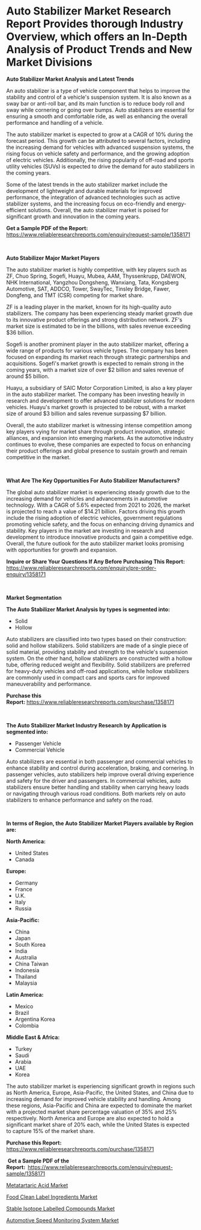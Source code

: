<p><h1>Auto Stabilizer Market Research Report Provides thorough Industry Overview, which offers an In-Depth Analysis of Product Trends and New Market Divisions</h1></p><p><strong>Auto Stabilizer Market Analysis and Latest Trends</strong></p>
<p><p>An auto stabilizer is a type of vehicle component that helps to improve the stability and control of a vehicle's suspension system. It is also known as a sway bar or anti-roll bar, and its main function is to reduce body roll and sway while cornering or going over bumps. Auto stabilizers are essential for ensuring a smooth and comfortable ride, as well as enhancing the overall performance and handling of a vehicle.</p><p>The auto stabilizer market is expected to grow at a CAGR of 10% during the forecast period. This growth can be attributed to several factors, including the increasing demand for vehicles with advanced suspension systems, the rising focus on vehicle safety and performance, and the growing adoption of electric vehicles. Additionally, the rising popularity of off-road and sports utility vehicles (SUVs) is expected to drive the demand for auto stabilizers in the coming years.</p><p>Some of the latest trends in the auto stabilizer market include the development of lightweight and durable materials for improved performance, the integration of advanced technologies such as active stabilizer systems, and the increasing focus on eco-friendly and energy-efficient solutions. Overall, the auto stabilizer market is poised for significant growth and innovation in the coming years.</p></p>
<p><strong>Get a Sample PDF of the Report:&nbsp;</strong> <a href="https://www.reliableresearchreports.com/enquiry/request-sample/1358171">https://www.reliableresearchreports.com/enquiry/request-sample/1358171</a></p>
<p>&nbsp;</p>
<p><strong>Auto Stabilizer Major Market Players</strong></p>
<p><p>The auto stabilizer market is highly competitive, with key players such as ZF, Chuo Spring, Sogefi, Huayu, Mubea, AAM, Thyssenkrupp, DAEWON, NHK International, Yangzhou Dongsheng, Wanxiang, Tata, Kongsberg Automotive, SAT, ADDCO, Tower, SwayTec, Tinsley Bridge, Fawer, Dongfeng, and TMT (CSR) competing for market share.</p><p>ZF is a leading player in the market, known for its high-quality auto stabilizers. The company has been experiencing steady market growth due to its innovative product offerings and strong distribution network. ZF's market size is estimated to be in the billions, with sales revenue exceeding $36 billion.</p><p>Sogefi is another prominent player in the auto stabilizer market, offering a wide range of products for various vehicle types. The company has been focused on expanding its market reach through strategic partnerships and acquisitions. Sogefi's market growth is expected to remain strong in the coming years, with a market size of over $2 billion and sales revenue of around $5 billion.</p><p>Huayu, a subsidiary of SAIC Motor Corporation Limited, is also a key player in the auto stabilizer market. The company has been investing heavily in research and development to offer advanced stabilizer solutions for modern vehicles. Huayu's market growth is projected to be robust, with a market size of around $3 billion and sales revenue surpassing $7 billion.</p><p>Overall, the auto stabilizer market is witnessing intense competition among key players vying for market share through product innovation, strategic alliances, and expansion into emerging markets. As the automotive industry continues to evolve, these companies are expected to focus on enhancing their product offerings and global presence to sustain growth and remain competitive in the market.</p></p>
<p>&nbsp;</p>
<p><strong>What Are The Key Opportunities For Auto Stabilizer Manufacturers?</strong></p>
<p><p>The global auto stabilizer market is experiencing steady growth due to the increasing demand for vehicles and advancements in automotive technology. With a CAGR of 5.6% expected from 2021 to 2026, the market is projected to reach a value of $14.21 billion. Factors driving this growth include the rising adoption of electric vehicles, government regulations promoting vehicle safety, and the focus on enhancing driving dynamics and stability. Key players in the market are investing in research and development to introduce innovative products and gain a competitive edge. Overall, the future outlook for the auto stabilizer market looks promising with opportunities for growth and expansion.</p></p>
<p><strong>Inquire or Share Your Questions If Any Before Purchasing This Report:</strong> <a href="https://www.reliableresearchreports.com/enquiry/pre-order-enquiry/1358171">https://www.reliableresearchreports.com/enquiry/pre-order-enquiry/1358171</a></p>
<p>&nbsp;</p>
<p><strong>Market Segmentation</strong></p>
<p><strong>The Auto Stabilizer Market Analysis by types is segmented into:</strong></p>
<p><ul><li>Solid</li><li>Hollow</li></ul></p>
<p><p>Auto stabilizers are classified into two types based on their construction: solid and hollow stabilizers. Solid stabilizers are made of a single piece of solid material, providing stability and strength to the vehicle's suspension system. On the other hand, hollow stabilizers are constructed with a hollow tube, offering reduced weight and flexibility. Solid stabilizers are preferred for heavy-duty vehicles and off-road applications, while hollow stabilizers are commonly used in compact cars and sports cars for improved maneuverability and performance.</p></p>
<p><strong>Purchase this Report:&nbsp;</strong><a href="https://www.reliableresearchreports.com/purchase/1358171">https://www.reliableresearchreports.com/purchase/1358171</a></p>
<p>&nbsp;</p>
<p><strong>The Auto Stabilizer Market Industry Research by Application is segmented into:</strong></p>
<p><ul><li>Passenger Vehicle</li><li>Commercial Vehicle</li></ul></p>
<p><p>Auto stabilizers are essential in both passenger and commercial vehicles to enhance stability and control during acceleration, braking, and cornering. In passenger vehicles, auto stabilizers help improve overall driving experience and safety for the driver and passengers. In commercial vehicles, auto stabilizers ensure better handling and stability when carrying heavy loads or navigating through various road conditions. Both markets rely on auto stabilizers to enhance performance and safety on the road.</p></p>
<p>&nbsp;</p>
<p><strong>In terms of Region, the Auto Stabilizer Market Players available by Region are:</strong></p>
<p>
    <p> <strong> North America: </strong>
        <ul>
            <li>United States</li>
            <li>Canada</li>
        </ul>
        </p> 
    <p> <strong> Europe: </strong>
        <ul>
            <li>Germany</li>
            <li>France</li>
            <li>U.K.</li>
            <li>Italy</li>
            <li>Russia</li>
        </ul>
        </p> 
    <p> <strong> Asia-Pacific: </strong>
        <ul>
            <li>China</li>
            <li>Japan</li>
            <li>South Korea</li>
            <li>India</li>
            <li>Australia</li>
            <li>China Taiwan</li>
            <li>Indonesia</li>
            <li>Thailand</li>
            <li>Malaysia</li>
        </ul>
        </p> 
    <p> <strong> Latin America: </strong>
        <ul>
            <li>Mexico</li>
            <li>Brazil</li>
            <li>Argentina Korea</li>
            <li>Colombia</li>
        </ul>
        </p> 
    <p> <strong> Middle East & Africa: </strong>
        <ul>
            <li>Turkey</li>
            <li>Saudi</li>
            <li>Arabia</li>
            <li>UAE</li>
            <li>Korea</li>
        </ul>
    </p>
    </p>
<p><p>The auto stabilizer market is experiencing significant growth in regions such as North America, Europe, Asia-Pacific, the United States, and China due to increasing demand for improved vehicle stability and handling. Among these regions, Asia-Pacific and China are expected to dominate the market with a projected market share percentage valuation of 35% and 25% respectively. North America and Europe are also expected to hold a significant market share of 20% each, while the United States is expected to capture 15% of the market share.</p></p>
<p><strong>Purchase this Report: </strong><a href="https://www.reliableresearchreports.com/purchase/1358171">https://www.reliableresearchreports.com/purchase/1358171</a></p>
<p>&nbsp;<strong>Get a Sample PDF of the Report:&nbsp;&nbsp;</strong><a href="https://www.reliableresearchreports.com/enquiry/request-sample/1358171">https://www.reliableresearchreports.com/enquiry/request-sample/1358171</a></p>
<p><strong></strong></p>
<p><p><a href="https://iodized-pantydraco-05c.notion.site/Metatartaric-Acid-Market-Research-Report-The-Key-To-Successful-Business-Strategy-Forecasted-for-Per-9c68abf7342a4eb5997e514a76864889">Metatartaric Acid Market</a></p><p><a href="https://view.publitas.com/reportprime-1/food-clean-label-ingredients-market-size-2023-2030-global-industrial-analysis-key-geographical-regions-market-share-top-key-players-product-types-and-forecast-research-report/">Food Clean Label Ingredients Market</a></p><p><a href="https://view.publitas.com/reportprime-1/stable-isotope-labelled-compounds-market-insights-market-players-and-forecast-till-2030/">Stable Isotope Labelled Compounds Market</a></p><p><a href="https://view.publitas.com/reportprime-1/automotive-speed-monitoring-system-market-share-market-new-trends-analysis-report-by-type-by-application-by-end-use-by-region-and-segment-forecasts-2023-2030/">Automotive Speed Monitoring System Market</a></p></p>